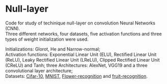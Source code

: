 # Null-layer

Code for study of techinique null-layer on convolution Neural Networks (CNN).<br />
Three different networks, four datasets, five activation functions and three types of weight initialization were used.<br />

Initializations: Glorot, He and Narrow-normal; <br />
Activation functions: Exponential Linear Unit (ELU), Rectified Linear Unit (ReLU), Leaky Rectified Linear Unit (LReLU), Clipped Rectified Linear Unit (CReLU) and Tanh; three Architectures: AlexNet, VGG19 and a three convolutional layer architecture; <br />
Datasets: [Cifar-10](https://www.cs.toronto.edu/~kriz/cifar.html), [MNIST](http://yann.lecun.com/exdb/mnist/), [Flower-recognition](https://www.kaggle.com/alxmamaev/flowers-recognition) and [fruit-recognition](https://www.kaggle.com/sshikamaru/fruit-recognition).<br />
